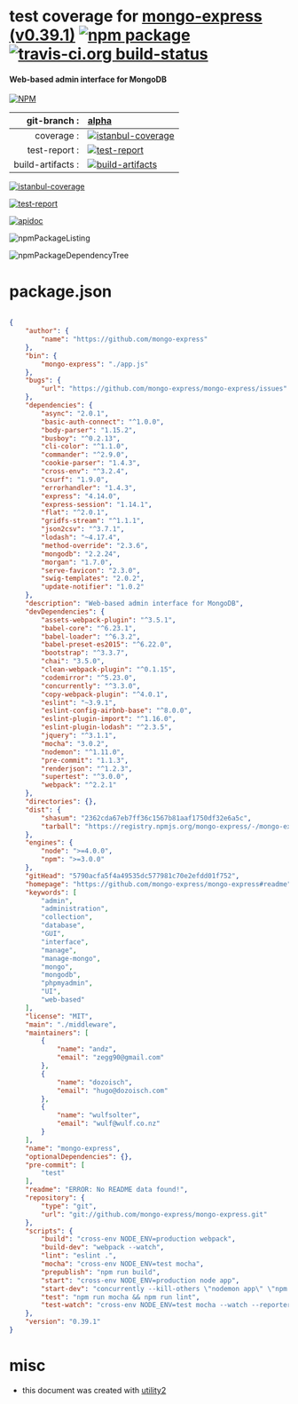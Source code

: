 # test coverage for  [mongo-express (v0.39.1)](https://github.com/mongo-express/mongo-express#readme)  [![npm package](https://img.shields.io/npm/v/npmtest-mongo-express.svg?style=flat-square)](https://www.npmjs.org/package/npmtest-mongo-express) [![travis-ci.org build-status](https://api.travis-ci.org/npmtest/node-npmtest-mongo-express.svg)](https://travis-ci.org/npmtest/node-npmtest-mongo-express)
#### Web-based admin interface for MongoDB

[![NPM](https://nodei.co/npm/mongo-express.png?downloads=true)](https://www.npmjs.com/package/mongo-express)

| git-branch : | [alpha](https://github.com/npmtest/node-npmtest-mongo-express/tree/alpha)|
|--:|:--|
| coverage : | [![istanbul-coverage](https://npmtest.github.io/node-npmtest-mongo-express/build/coverage.badge.svg)](https://npmtest.github.io/node-npmtest-mongo-express/build/coverage.html/index.html)|
| test-report : | [![test-report](https://npmtest.github.io/node-npmtest-mongo-express/build/test-report.badge.svg)](https://npmtest.github.io/node-npmtest-mongo-express/build/test-report.html)|
| build-artifacts : | [![build-artifacts](https://npmtest.github.io/node-npmtest-mongo-express/glyphicons_144_folder_open.png)](https://github.com/npmtest/node-npmtest-mongo-express/tree/gh-pages/build)|

[![istanbul-coverage](https://npmtest.github.io/node-npmtest-mongo-express/build/screenCapture.buildCustomOrg.browser.coverage.html.png)](https://npmtest.github.io/node-npmtest-mongo-express/build/coverage.html/index.html)

[![test-report](https://npmtest.github.io/node-npmtest-mongo-express/build/screenCapture.buildCustomOrg.browser.%252Fhome%252Ftravis%252Fbuild%252Fnpmtest%252Fnode-npmtest-mongo-express%252Ftmp%252Fbuild%252Ftest-report.html.png)](https://npmtest.github.io/node-npmtest-mongo-express/build/test-report.html)

[![apidoc](https://npmdoc.github.io/node-npmdoc-mongo-express/build/screenCapture.buildApidoc.browser.%252Fhome%252Ftravis%252Fbuild%252Fnpmdoc%252Fnode-npmdoc-mongo-express%252Ftmp%252Fbuild%252Fapidoc.html.png)](https://npmdoc.github.io/node-npmdoc-mongo-express/build/apidoc.html)

![npmPackageListing](https://npmtest.github.io/node-npmtest-mongo-express/build/screenCapture.npmPackageListing.svg)

![npmPackageDependencyTree](https://npmtest.github.io/node-npmtest-mongo-express/build/screenCapture.npmPackageDependencyTree.svg)



# package.json

```json

{
    "author": {
        "name": "https://github.com/mongo-express"
    },
    "bin": {
        "mongo-express": "./app.js"
    },
    "bugs": {
        "url": "https://github.com/mongo-express/mongo-express/issues"
    },
    "dependencies": {
        "async": "2.0.1",
        "basic-auth-connect": "^1.0.0",
        "body-parser": "1.15.2",
        "busboy": "^0.2.13",
        "cli-color": "^1.1.0",
        "commander": "^2.9.0",
        "cookie-parser": "1.4.3",
        "cross-env": "^3.2.4",
        "csurf": "1.9.0",
        "errorhandler": "1.4.3",
        "express": "4.14.0",
        "express-session": "1.14.1",
        "flat": "^2.0.1",
        "gridfs-stream": "^1.1.1",
        "json2csv": "^3.7.1",
        "lodash": "~4.17.4",
        "method-override": "2.3.6",
        "mongodb": "2.2.24",
        "morgan": "1.7.0",
        "serve-favicon": "2.3.0",
        "swig-templates": "2.0.2",
        "update-notifier": "1.0.2"
    },
    "description": "Web-based admin interface for MongoDB",
    "devDependencies": {
        "assets-webpack-plugin": "^3.5.1",
        "babel-core": "^6.23.1",
        "babel-loader": "^6.3.2",
        "babel-preset-es2015": "^6.22.0",
        "bootstrap": "^3.3.7",
        "chai": "3.5.0",
        "clean-webpack-plugin": "^0.1.15",
        "codemirror": "^5.23.0",
        "concurrently": "^3.3.0",
        "copy-webpack-plugin": "^4.0.1",
        "eslint": "~3.9.1",
        "eslint-config-airbnb-base": "^8.0.0",
        "eslint-plugin-import": "^1.16.0",
        "eslint-plugin-lodash": "^2.3.5",
        "jquery": "^3.1.1",
        "mocha": "3.0.2",
        "nodemon": "^1.11.0",
        "pre-commit": "1.1.3",
        "renderjson": "^1.2.3",
        "supertest": "^3.0.0",
        "webpack": "^2.2.1"
    },
    "directories": {},
    "dist": {
        "shasum": "2362cda67eb7ff36c1567b81aaf1750df32e6a5c",
        "tarball": "https://registry.npmjs.org/mongo-express/-/mongo-express-0.39.1.tgz"
    },
    "engines": {
        "node": ">=4.0.0",
        "npm": ">=3.0.0"
    },
    "gitHead": "5790acfa5f4a49535dc577981c70e2efdd01f752",
    "homepage": "https://github.com/mongo-express/mongo-express#readme",
    "keywords": [
        "admin",
        "administration",
        "collection",
        "database",
        "GUI",
        "interface",
        "manage",
        "manage-mongo",
        "mongo",
        "mongodb",
        "phpmyadmin",
        "UI",
        "web-based"
    ],
    "license": "MIT",
    "main": "./middleware",
    "maintainers": [
        {
            "name": "andz",
            "email": "zegg90@gmail.com"
        },
        {
            "name": "dozoisch",
            "email": "hugo@dozoisch.com"
        },
        {
            "name": "wulfsolter",
            "email": "wulf@wulf.co.nz"
        }
    ],
    "name": "mongo-express",
    "optionalDependencies": {},
    "pre-commit": [
        "test"
    ],
    "readme": "ERROR: No README data found!",
    "repository": {
        "type": "git",
        "url": "git://github.com/mongo-express/mongo-express.git"
    },
    "scripts": {
        "build": "cross-env NODE_ENV=production webpack",
        "build-dev": "webpack --watch",
        "lint": "eslint .",
        "mocha": "cross-env NODE_ENV=test mocha",
        "prepublish": "npm run build",
        "start": "cross-env NODE_ENV=production node app",
        "start-dev": "concurrently --kill-others \"nodemon app\" \"npm run build-dev\"",
        "test": "npm run mocha && npm run lint",
        "test-watch": "cross-env NODE_ENV=test mocha --watch --reporter spec"
    },
    "version": "0.39.1"
}
```



# misc
- this document was created with [utility2](https://github.com/kaizhu256/node-utility2)
